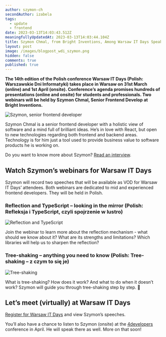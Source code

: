 ```yaml
---
author: szymon-ch
secondAuthor: izabela
tags:
  - update
  - frontend
date: 2023-03-13T14:03:43.512Z
meaningfullyUpdatedAt: 2023-03-13T14:03:44.104Z
title: Szymon Chmal, from Bright Inventions, Among Warsaw IT Days Speakers
layout: post
image: /images/blogpost_wdi_szymon.png
hidden: false
comments: true
published: true
---
```

**The 14th edition of the Polish conference Warsaw IT Days (Polish: Warszawskie Dni Informatyki) takes place in Warsaw on 31st March (online) and 1st April (onsite). Conference’s agenda promises hundreds of presentations (online and onsite) for students and professionals. Two webinars will be held by Szymon Chmal, Senior Frontend Develop at Bright Inventions.**

<div class="image"><img src="/images/brightstoryszymon.png" alt="Szymon, senior frontend developer" title="Szymon, senior frontend developer"  /> </div>

Szymon Chmal is a senior frontend developer with a holistic view of software and a mind full of brilliant ideas. He’s in love with React, but open to new technologies regarding both frontend and backend areas. Technology is for him just a tool used to provide business value to software products he is working on.

Do you want to know more about Szymon? [Read an interview](/blog/frontend-developer-with-an-appetite-for-backend-meet-szymon).

## Watch Szymon’s webinars for Warsaw IT Days

Szymon will record two speeches that will be available as VOD for Warsaw IT Days’ attendees. Both webinars are dedicated to mid and experienced frontend developers. They will be held in Polish.

### Reflection and TypeScript – looking in the mirror (Polish: Refleksja i TypeScript, czyli spojrzenie w lustro)

<div class="image"><img src="/images/reflection_wdi_szymon.png" alt="Reflection and TypeScript" title="Reflection and TypeScript"  /> </div>

Join the webinar to learn more about the reflection mechanism - what should we know about it? What are its strengths and limitations? Which libraries will help us to sharpen the reflection?

### Tree-shaking – anything you need to know (Polish: Tree-shaking – z czym to się je)

<div class="image"><img src="/images/tree-shaking_wdi_szymon.png" alt="Tree-shaking" title="Tree-shaking"  /> </div>

What is tree-shaking? How does it work? And what to do when it doesn’t work? Szymon will guide you through tree-shaking step by step. 🙂

## Let’s meet (virtually) at Warsaw IT Days

[Register for Warsaw IT Days](https://warszawskiedniinformatyki.pl) and view Szymon’s speeches.

You’ll also have a chance to listen to Szymon (onsite) at the [4developers](https://4developers.org.pl) conference in April. He will speak there as well. More on that soon!